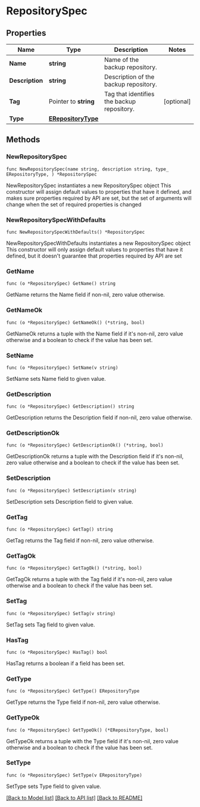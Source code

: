 # RepositorySpec

## Properties

Name | Type | Description | Notes
------------ | ------------- | ------------- | -------------
**Name** | **string** | Name of the backup repository. | 
**Description** | **string** | Description of the backup repository. | 
**Tag** | Pointer to **string** | Tag that identifies the backup repository. | [optional] 
**Type** | [**ERepositoryType**](ERepositoryType.md) |  | 

## Methods

### NewRepositorySpec

`func NewRepositorySpec(name string, description string, type_ ERepositoryType, ) *RepositorySpec`

NewRepositorySpec instantiates a new RepositorySpec object
This constructor will assign default values to properties that have it defined,
and makes sure properties required by API are set, but the set of arguments
will change when the set of required properties is changed

### NewRepositorySpecWithDefaults

`func NewRepositorySpecWithDefaults() *RepositorySpec`

NewRepositorySpecWithDefaults instantiates a new RepositorySpec object
This constructor will only assign default values to properties that have it defined,
but it doesn't guarantee that properties required by API are set

### GetName

`func (o *RepositorySpec) GetName() string`

GetName returns the Name field if non-nil, zero value otherwise.

### GetNameOk

`func (o *RepositorySpec) GetNameOk() (*string, bool)`

GetNameOk returns a tuple with the Name field if it's non-nil, zero value otherwise
and a boolean to check if the value has been set.

### SetName

`func (o *RepositorySpec) SetName(v string)`

SetName sets Name field to given value.


### GetDescription

`func (o *RepositorySpec) GetDescription() string`

GetDescription returns the Description field if non-nil, zero value otherwise.

### GetDescriptionOk

`func (o *RepositorySpec) GetDescriptionOk() (*string, bool)`

GetDescriptionOk returns a tuple with the Description field if it's non-nil, zero value otherwise
and a boolean to check if the value has been set.

### SetDescription

`func (o *RepositorySpec) SetDescription(v string)`

SetDescription sets Description field to given value.


### GetTag

`func (o *RepositorySpec) GetTag() string`

GetTag returns the Tag field if non-nil, zero value otherwise.

### GetTagOk

`func (o *RepositorySpec) GetTagOk() (*string, bool)`

GetTagOk returns a tuple with the Tag field if it's non-nil, zero value otherwise
and a boolean to check if the value has been set.

### SetTag

`func (o *RepositorySpec) SetTag(v string)`

SetTag sets Tag field to given value.

### HasTag

`func (o *RepositorySpec) HasTag() bool`

HasTag returns a boolean if a field has been set.

### GetType

`func (o *RepositorySpec) GetType() ERepositoryType`

GetType returns the Type field if non-nil, zero value otherwise.

### GetTypeOk

`func (o *RepositorySpec) GetTypeOk() (*ERepositoryType, bool)`

GetTypeOk returns a tuple with the Type field if it's non-nil, zero value otherwise
and a boolean to check if the value has been set.

### SetType

`func (o *RepositorySpec) SetType(v ERepositoryType)`

SetType sets Type field to given value.



[[Back to Model list]](../README.md#documentation-for-models) [[Back to API list]](../README.md#documentation-for-api-endpoints) [[Back to README]](../README.md)


